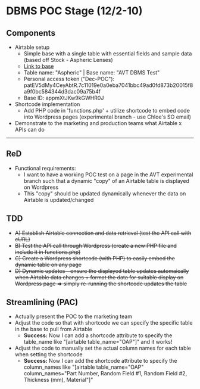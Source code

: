 # DBMS POC Stage (12/2-10)

## Components
- Airtable setup
  - Simple base with a single table with essential fields and sample data (based off Stock - Aspheric Lenses)
  - [Link to base](https://airtable.com/appmXtJKw9kGWHR0J/tblru3M6pYGiwqFeI/viw26Xkkake7tnCXQ?blocks=hide)
  - Table name: "Aspheric" | Base name: "AVT DBMS Test"
  - Personal access token ("Dec-POC"): patEV5dMy4CeyAbtR.7c11019e0a0eba7041bbc49ad0fd873b20015f8a9f0bc584344d3dac09a75b4f
  - Base ID: appmXtJKw9kGWHR0J
- Shortcode implementation
  - Add PHP code in 'functions.php' + utilize shortcode to embed code into Wordpress pages (experimental branch - use Chloe's SO email)
- Demonstrate to the marketing and production teams what Airtable x APIs can do

---

## ReD
- Functional requirements:
  - I want to have a working POC test on a page in the AVT experimental branch such that a dynamic "copy" of an Airtable table is displayed on Wordpress
  - This "copy" should be updated dynamically whenever the data on Airtable is updated/changed

## TDD
- ~~A) Establish Airtable connection and data retrieval (test the API call with cURL)~~
- ~~B) Test the API call through Wordpress (create a new PHP file and include it in functions.php)~~
- ~~C) Create a Wordpress shortcode (with PHP) to easily embed the dynamic table on any page~~
- ~~D) Dynamic updates - ensure the displayed table updates automaically when Airtable data changes + format the data for suitable display on Wordpress page => simply re-running the shortcode updates the table~~

## Streamlining (PAC)
- Actually present the POC to the marketing team
- Adjust the code so that with shortcode we can specify the specific table in the base to pull from Airtable
  - **Success:** Now I can add a shortcode attribute to specify the table_name like "[airtable table_name="OAP"]" and it works!  
- Adjust the code to manually set the actual column names for each table when setting the shortcode
  - **Success:** Now I can add the shortcode attribute to specify the column_names like "[airtable table_name="OAP" column_names="Part Number, Random Field #1, Random Field #2, Thickness (mm), Material"]"
